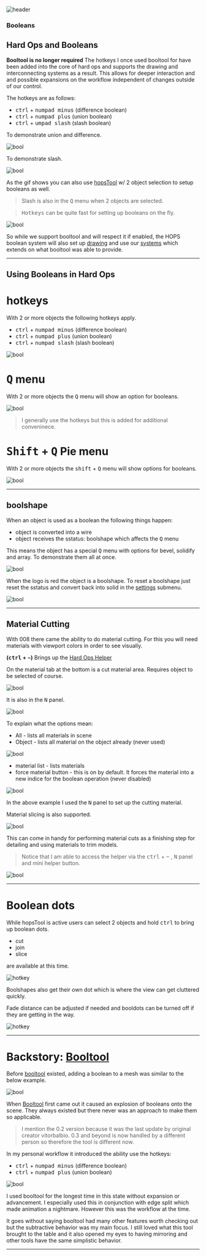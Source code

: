 ![header](img/banner.gif)

### Booleans

## Hard Ops and Booleans

**Booltool is no longer required** The hotkeys I once used booltool for have been added into the core of hard ops and supports the drawing and interconnecting systems as a result. This allows for deeper interaction and and possible expansions on the workflow independent of changes outside of our control.

The hotkeys are as follows:

- <kbd>ctrl</kbd> + <kbd>numpad minus</kbd> (difference boolean)
- <kbd>ctrl</kbd> + <kbd>numpad plus</kbd> (union boolean)
- <kbd>ctrl</kbd> + <kbd>umpad slash</kbd> (slash boolean)

To demonstrate union and difference.

![bool](img/boolean/ll3.gif)

To demonstrate slash.

![bool](img/boolean/ll4.gif)

As the gif shows you can also use [hopsTool](hopsTool.md) w/ 2 object selection to setup booleans as well.


> Slash is also in the <kbd>Q</kbd> menu when 2 objects are selected.

> <kbd>Hotkeys</kbd> can be quite fast for setting up booleans on the fly.

![bool](img/boolean/ll21.gif)

So while we support booltool and will respect it if enabled, the HOPS boolean system will also set up [drawing](hud.md) and use our [systems](sstatus.md) which extends on what booltool was able to provide.

---

## Using Booleans in Hard Ops

# hotkeys

With 2 or more objects the following hotkeys apply.

- <kbd>ctrl</kbd> + <kbd>numpad minus</kbd> (difference boolean)
- <kbd>ctrl</kbd> + <kbd>numpad plus</kbd> (union boolean)
- <kbd>ctrl</kbd> + <kbd>numpad slash</kbd> (slash boolean)

![bool](img/boolean/ll14.gif)

# <kbd>Q</kbd> menu

With 2 or more objects the <kbd>Q</kbd> menu will show an option for booleans.

![bool](img/boolean/ll5.png)

> I generally use the hotkeys but this is added for additional conveninece.

# <kbd>Shift</kbd> + <kbd>Q</kbd> Pie menu

With 2 or more objects the <kbd>shift</kbd> + <kbd>Q</kbd> menu will show options for booleans.

![bool](img/boolean/ll6.png)

---

## boolshape

When an object is used as a boolean the following things happen:
  - object is converted into a wire
  - object receives the sstatus: boolshape which affects the <kbd>Q</kbd> menu

This means the object has a special <kbd>Q</kbd> menu with options for bevel, solidify and array.
To demonstrate them all at once.

![bool](img/boolean/ll7.gif)

When the logo is red the object is a boolshape. To reset a boolshape just reset the sstatus and convert back into solid in the [settings](settings.md) submenu.

![bool](img/boolean/ll8.gif)


---

## Material Cutting

With 008 there came the ability to do material cutting. For this you will need materials with viewport colors in order to see visually.

**(<kbd>ctrl</kbd> + <kbd>~</kbd>)** Brings up the [Hard Ops Helper](helper.md)

On the material tab at the bottom is a cut material area.
Requires object to be selected of course.

![bool](img/boolean/ll19.gif)

It is also in the <kbd>N</kbd> panel.

![bool](img/boolean/ll10.gif)

To explain what the options mean:

- All - lists all materials in scene
- Object - lists all material on the object already (never used)

![bool](img/boolean/ll11.png)

- material list - lists materials
- force material button - this is on by default. It forces the material into a new indice for the boolean operation (never disabled)

![bool](img/boolean/ll12.gif)

In the above example I used the <kbd>N</kbd> panel to set up the cutting material.

Material slicing is also supported.

![bool](img/boolean/ll13.gif)

This can come in handy for performing material cuts as a finishing step for detailing and using materials to trim models.

> Notice that I am able to access the helper via the <kbd>ctrl</kbd> + <kbd>~</kbd> , <kbd>N</kbd> panel and mini helper button.

![bool](img/boolean/ll20.gif)

---

# Boolean dots

While hopsTool is active users can select 2 objects and hold <kbd>ctrl</kbd> to bring up boolean dots.
- cut
- join
- slice

are available at this time.

![hotkey](img/hopstool/h8.gif)

Boolshapes also get their own dot which is where the view can get cluttered quickly.

Fade distance can be adjusted if needed and booldots can be turned off if they are getting in the way.

![hotkey](img/hopstool/h9.gif)

---

# Backstory: [Booltool](https://blenderartists.org/forum/showthread.php?336498-BoolTool-0-2&p=2659836&viewfull=1#post2659836)

Before [booltool](https://github.com/vitorbalbio/code/tree/master/BoolTool) existed, adding a boolean to a mesh was similar to the below example.

![bool](img/boolean/ll1.gif)

When [Booltool](https://blenderartists.org/forum/showthread.php?336498-BoolTool-0-2&p=2659836&viewfull=1#post2659836) first came out it caused an explosion of booleans onto the scene. They always existed but there never was an approach to make them so applicable.

> I mention the 0.2 version because it was the last update by original creator vitorbalbio. 0.3 and beyond is now handled by a different person so therefore the tool is different now.

In my personal workflow it introduced the ability use the hotkeys:

- <kbd>ctrl</kbd> + <kbd>numpad minus</kbd> (difference boolean)
- <kbd>ctrl</kbd> + <kbd>numpad plus</kbd> (union boolean)

![bool](img/boolean/ll2.gif)

I used booltool for the longest time in this state without expansion or advancement. I especially used this in conjunction with edge split which made animation a nightmare. However this was the workflow at the time.

It goes without saying booltool had many other features worth checking out but the subtractive behavior was my main focus. I still loved what this tool brought to the table and it also opened my eyes to having mirroring and other tools have the same simplistic behavior.

---
